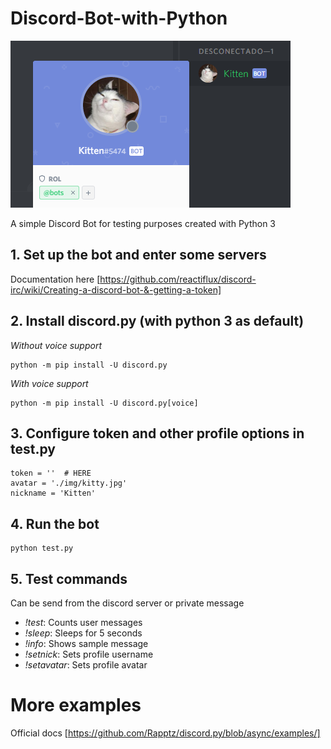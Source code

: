# Discord-Bot-with-Python
![Kitten!!!](./img/readme.png "Kitten!!!")

A simple Discord Bot for testing purposes created with Python 3

## 1. Set up the bot and enter some servers
Documentation here [https://github.com/reactiflux/discord-irc/wiki/Creating-a-discord-bot-&-getting-a-token]

## 2. Install discord.py (with python 3 as default)
*Without voice support*
```
python -m pip install -U discord.py
```

*With voice support*
```
python -m pip install -U discord.py[voice]
```

## 3. Configure token and other profile options in test.py
```
token = ''  # HERE
avatar = './img/kitty.jpg'
nickname = 'Kitten'
```

## 4. Run the bot
```
python test.py
```

## 5. Test commands
Can be send from the discord server or private message
* *!test*: Counts user messages
* *!sleep*: Sleeps for 5 seconds 
* *!info*: Shows sample message 
* *!setnick*: Sets profile username
* *!setavatar*: Sets profile avatar

# More examples
Official docs [https://github.com/Rapptz/discord.py/blob/async/examples/]